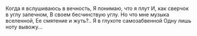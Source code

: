 Когда я вслушиваюсь в вечность,
Я понимаю, что я плут
И, как сверчок в углу запечном,
В своем бесчинствую углу.
Но что мне музыка вселенной,
Ее смятение и жуть?..
Я в глухоте самозабвенной
Одну лишь ноту вывожу...